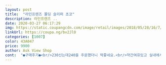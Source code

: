 ```yaml
---
layout: post 
title:  "라인프렌즈 몰딩 슬리퍼 초코" 
description: 라인프렌즈 ..
date: 2020-03-27 06:17:29 
img: https://static.coupangcdn.com/image/retail/images/2018/05/28/16/7/24a837d0-61d4-46a5-8c68-f880dec1fad4.jpg 
linkUrl: https://coupa.ng/bv2JlO 
categories: [1007] 
color: 43A047 
price: 9900 
author: Ask View Shop 
cont:  "●구매후기●<br/>230신는데240을 주문했더니 딱좋네요.<br/>약간여유있고 실내에서신을려고 샀어요.<br/>맘에들어요^^<br/>거실용 실내화로는 안된다며<br/>단점<br/>디자인이 마음에 듦<br/>맨발로 딱딱한 바닥에 오래 서있어서 아픈가 싶어 실내에서 신는 실내화 찾아봤는데<br/>바로 주문해서 오늘받고<br/>바이러스 종식되도 제 건강을 위해 집에서 계속 신을려구요~<br/>사상초유 3주간 개학 연기가 되면서<br/>새건데도 오래 신던 슬리퍼처럼 부드럽고 착화감 좋아요.<br/><br/>색도 핑쿠핑쿠해서 기분전환되고 좋아요.<br/><br/>시중에 파는 240 사이즈 정도는 돼보임<br/>신고 설거지했는데 발이 안아파요ㅠ<br/>아직 신고 나가보진 못 해서 미끄럼은 모름<br/>예쁨<br/>오후즘엔 발바딕이 아파서 걷기도 힘들었어요.<br/><br/>일주일도 안되서 몸 여기저기가 아프더니<br/>장점<br/>조카까지 아이 넷을 집에서 가정보육 중인데요.<br/><br/>지인이 이걸 추천해줬어요.<br/><br/>총평<br/>코로나때문에 일케까지 하다니.<br/>.<br/>ㅠㅠ<br/>특히 발바닥이.<br/>.<br/><br/>평소 발 사이즈가 완전 딱 맞게는 220 조금 넉넉하게는 225라서  230 주문했는데 큼<br/>푹신하다는 평 보고 주문 했는데 하나도 안 푹신함<br/>푹신하지는 않음<br/>하루종일 서서 밥<br/> -설거지<br/> -청소<br/> -빨래의 루틴을 무한 반복했더니<br/>" 
---
```

